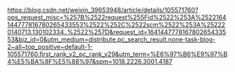 https://blog.csdn.net/weixin_39653948/article/details/105571760?ops_request_misc=%257B%2522request%255Fid%2522%253A%2522164144777816780265433553%2522%252C%2522scm%2522%253A%252220140713.130102334..%2522%257D&request_id=164144777816780265433553&biz_id=0&utm_medium=distribute.pc_search_result.none-task-blog-2~all~top_positive~default-1-105571760.first_rank_v2_pc_rank_v29&utm_term=%E6%97%B6%E9%97%B4%E5%BA%8F%E5%88%97&spm=1018.2226.3001.4187

